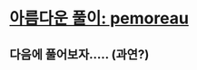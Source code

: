 
# [아름다운 풀이: pemoreau](https://github.com/pemoreau/advent-of-code/tree/main/go/2021/22) 

## 다음에 풀어보자..... (과연?)

